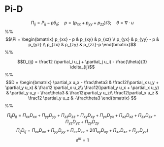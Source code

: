 # Pi-D

$$\Pi_{ij} = P_{ij} - p \delta_{ij}; \quad p = (p_{xx} + p_{yy} + p_{zz})/3; \quad \theta = \nabla \cdot u
$$
%% $$\Pi = \begin{bmatrix} p_{xx} - p & p_{xy} & p_{xz} \\ p_{yx} & p_{yy} - p & p_{yz} \\ p_{zx} & p_{zy} & p_{zz}-p \end{bmatrix}$$ %%

$$D_{ij} = \frac12 (\partial_i u_j + \partial_j u_i) - \frac{\theta}{3} \delta_{ij}$$
%% $$D = \begin{bmatrix} \partial_x u_x - \frac\theta3 & \frac12(\partial_x u_y + \partial_y u_x) & \frac12 \partial_x u_z\\ \frac12(\partial_y u_x + \partial_x u_y) & \partial_y u_y - \frac\theta3 & \frac12\partial_y u_z\\ \frac12\partial_x u_z & \frac12 \partial_y u_z & -\frac\theta3 \end{bmatrix}
$$ %%

$$\Pi_{ij} D_{ij} = \Pi_{xx}D_{xx} + \Pi_{yy} D_{yy} + \Pi_{zz}D_{zz} + \Pi_{xy}D_{xy} + \Pi_{yx}D_{yx} + \Pi_{xz}D_{xz} + \Pi_{zx}D_{zx} + \Pi_{yz}D_{yz} + \Pi_{zy}D_{zy}$$
$$\Pi_{ij} D_{ij} = \Pi_{xx}D_{xx} + \Pi_{yy} D_{yy} + \Pi_{zz}D_{zz} + 2(\Pi_{xy}D_{xy} + \Pi_{xz}D_{xz} + \Pi_{yz}D_{yz})$$
$$
e^{i \pi} = 1
$$
